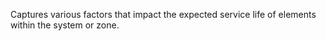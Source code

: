 ﻿Captures various factors that impact the expected service life of elements within the system or zone.
